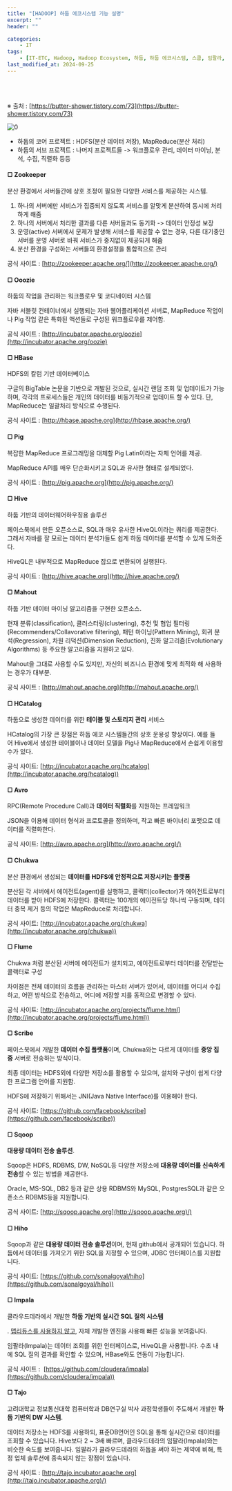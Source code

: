 ```yaml
---
title: "[HADOOP] 하둡 에코시스템 기능 설명"
excerpt: ""
header: ""

categories:
    - IT
tags:
    - [IT-ETC, Hadoop, Hadoop Ecosystem, 하둡, 하둡 에코시스템, 스쿱, 임팔라, 하둡 임팔라, 하둡 주키퍼, ]
last_modified_at: 2024-09-25
---
```

<br><br>

※ 출처 : [https://butter-shower.tistory.com/73](https://butter-shower.tistory.com/73)


![0](/upload/2024-09-25-하둡_에코시스템_기능_설명.md/0.png)

- 하둡의 코어 프로젝트 : HDFS(분산 데이터 저장), MapReduce(분산 처리)
- 하둡의 서브 프로젝트 : 나머지 프로젝트들 -> 워크플로우 관리, 데이터 마이닝, 분석, 수집, 직렬화 등등


#### **▢** Zookeeper


분산 환경에서 서버들간에 상호 조정이 필요한 다양한 서비스를 제공하는 시스템.

1. 하나의 서버에만 서비스가 집중되지 않도록 서비스를 알맞게 분산하여 동시에 처리하게 해줌
2. 하나의 서버에서 처리한 결과를 다른 서버들과도 동기화 -> 데이터 안정성 보장
3. 운영(active) 서버에서 문제가 발생해 서비스를 제공할 수 없는 경우, 다른 대기중인 서버를 운영 서버로 바꿔 서비스가 중지없이 제공되게 해줌
4. 분산 환경을 구성하는 서버들의 환경설정을 통합적으로 관리

공식 사이트 : [http://zookeeper.apache.org/](http://zookeeper.apache.org/)



#### **▢** Ooozie


하둡의 작업을 관리하는 워크플로우 및 코디네이터 시스템


자바 서블릿 컨테이너에서 실행되는 자바 웹어플리케이션 서버로, MapReduce 작업이나 Pig 작업 같은 특화된 액션들로 구성된 워크플로우를 제어함.


공식 사이트 : [http://incubator.apache.org/oozie](http://incubator.apache.org/oozie)



#### **▢** HBase


HDFS의 칼럼 기반 데이터베이스


구글의 BigTable 논문을 기반으로 개발된 것으로, 실시간 랜덤 조회 및 업데이트가 가능하며, 각각의 프로세스들은 개인의 데이터를 비동기적으로 업데이트 할 수 있다. 단, MapReduce는 일괄처리 방식으로 수행된다.


공식 사이트 : [http://hbase.apache.org](http://hbase.apache.org/)



#### **▢** Pig


복잡한 MapReduce 프로그래밍을 대체할 Pig Latin이라는 자체 언어를 제공.


MapReduce API를 매우 단순화시키고 SQL과 유사한 형태로 설계되었다.


공식 사이트 : [http://pig.apache.org](http://pig.apache.org/)



#### **▢** Hive


하둡 기반의 데이터웨어하우징용 솔루션


페이스북에서 만든 오픈소스로, SQL과 매우 유사한 HiveQL이라는 쿼리를 제공한다. 그래서 자바를 잘 모르는 데이터 분석가들도 쉽게 하둡 데이터를 분석할 수 있게 도와준다.


HiveQL은 내부적으로 MapReduce 잡으로 변환되어 실행된다.


공식 사이트 : [http://hive.apache.org](http://hive.apache.org/)



#### **▢** Mahout


하둡 기반 데이터 마이닝 알고리즘을 구현한 오픈소스.


현재 분류(classification), 클러스터링(clustering), 추천 및 협업 필터링(Recommenders/Collavorative filtering), 패턴 마이닝(Pattern Mining), 회귀 분석(Regression), 차원 리덕션(Dimension Reduction), 진화 알고리즘(Evolutionary Algorithms) 등 주요한 알고리즘을 지원하고 있다.


Mahout을 그대로 사용할 수도 있지만, 자신의 비즈니스 환경에 맞게 최적화 해 사용하는 경우가 대부분.


공식 사이트 : [http://mahout.apache.org](http://mahout.apache.org/)



#### **▢ HCatalog**


하둡으로 생성한 데이터를 위한 **테이블 및 스토리지 관리** 서비스


HCatalog의 가장 큰 장점은 하둡 에코 시스템들간의 상호 운용성 향상이다. 예를 들어 Hive에서 생성한 테이블이나 데이터 모델을 Pig나 MapReduce에서 손쉽게 이용할 수가 있다.


공식 사이트: [http://incubator.apache.org/hcatalog](http://incubator.apache.org/hcatalog))



#### **▢ Avro**


RPC(Remote Procedure Call)과 **데이터 직렬화**를 지원하는 프레임워크


JSON을 이용해 데이터 형식과 프로토콜을 정의하며, 작고 빠른 바이너리 포맷으로 데이터를 직렬화한다.


공식 사이트: [http://avro.apache.org](http://avro.apache.org)/)



#### **▢ Chukwa**


분산 환경에서 생성되는 **데이터를 HDFS에 안정적으로 저장시키는 플랫폼**


분산된 각 서버에서 에이전트(agent)를 실행하고, 콜랙터(collector)가 에이전트로부터 데이터를 받아 HDFS에 저장한다. 콜렉터는 100개의 에이전트당 하나씩 구동되며, 데이터 중복 제거 등의 작업은 MapReduce로 처리합니다.


공식 사이트: [http://incubator.apache.org/chukwa](http://incubator.apache.org/chukwa))



#### **▢ Flume**


Chukwa 처럼 분산된 서버에 에이전트가 설치되고, 에이전트로부터 데이터를 전달받는 콜랙터로 구성


차이점은 전체 데이터의 흐름을 관리하는 마스터 서버가 있어서, 데이터를 어디서 수집하고, 어떤 방식으로 전송하고, 어디에 저장할 지를 동적으로 변경할 수 있다.


공식 사이트: [http://incubator.apache.org/projects/flume.html](http://incubator.apache.org/projects/flume.html))



#### **▢ Scribe**


페이스북에서 개발한 **데이터 수집 플랫폼**이며, Chukwa와는 다르게 데이터를 **중앙 집중** 서버로 전송하는 방식이다.


최종 데이터는 HDFS외에 다양한 저장소를 활용할 수 있으며, 설치와 구성이 쉽게 다양한 프로그램 언어를 지원함.


HDFS에 저장하기 위해서는 JNI(Java Native Interface)를 이용해야 한다.


공식 사이트: [https://github.com/facebook/scribe](https://github.com/facebook/scribe))



#### **▢ Sqoop**


**대용량 데이터 전송 솔루션**.


Sqoop은 HDFS, RDBMS, DW, NoSQL등 다양한 저장소에 **대용량 데이터를 신속하게 전송**할 수 있는 방법을 제공한다.


Oracle, MS-SQL, DB2 등과 같은 상용 RDBMS와 MySQL, PostgresSQL과 같은 오픈소스 RDBMS등을 지원합니다.


공식 사이트: [http://sqoop.apache.org](http://sqoop.apache.org)/)



#### **▢ Hiho**


Sqoop과 같은 **대용량 데이터 전송 솔루션**이며, 현재 github에서 공개되어 있습니다. 하둡에서 데이터를 가져오기 위한 SQL을 지정할 수 있으며, JDBC 인터페이스를 지원합니다.


공식 사이트: [https://github.com/sonalgoyal/hiho](https://github.com/sonalgoyal/hiho))



#### **▢ Impala**


클라우드데라에서 개발한 **하둡 기반의 실시간 SQL 질의 시스템**


. <u>맵리듀스를 사용하지 않고</u>, 자체 개발한 엔진을 사용해 빠른 성능을 보여줍니다.


임팔라(Impala)는 데이터 조회를 위한 인터페이스로, HiveQL을 사용합니다. 수초 내에 SQL 질의 결과를 확인할 수 있으며, HBase와도 연동이 가능합니다.


공식 사이트 :  [https://github.com/cloudera/impala](https://github.com/cloudera/impala))



#### **▢ Tajo**


고려대학교 정보통신대학 컴퓨터학과 DB연구실 박사 과정학생들이 주도해서 개발한 **하둡 기반의 DW 시스템**.


데이터 저장소는 HDFS를 사용하되, 표준DB언어인 SQL을 통해 실시간으로 데이터를 조회할 수 있습니다. Hive보다 2 ~ 3배 빠르며, 클라우드데라의 임팔라(Impala)와는 비슷한 속도를 보여줍니다. 임팔라가 클라우드데라의 하둡을 써야 하는 제약에 비해, 특정 업체 솔루션에 종속되지 않는 장점이 있습니다.


공식 사이트 : [http://tajo.incubator.apache.org](http://tajo.incubator.apache.org)/)

